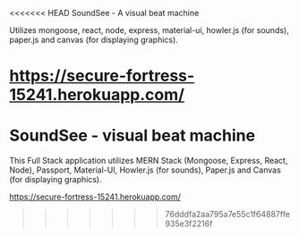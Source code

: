 <<<<<<< HEAD
SoundSee - A visual beat machine 

Utilizes mongoose, react, node, express, material-ui, howler.js (for sounds), paper.js and canvas (for displaying graphics). 

https://secure-fortress-15241.herokuapp.com/
=======
# SoundSee - visual beat machine

This Full Stack application utilizes MERN Stack (Mongoose, Express, React, Node), Passport, Material-UI, Howler.js (for sounds), Paper.js and Canvas (for displaying graphics). 

https://secure-fortress-15241.herokuapp.com/
>>>>>>> 76dddfa2aa795a7e55c1f64887ffe935e3f2216f
